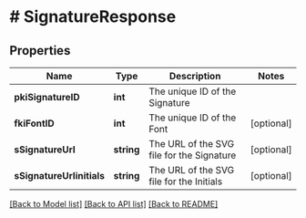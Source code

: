 # # SignatureResponse

## Properties

Name | Type | Description | Notes
------------ | ------------- | ------------- | -------------
**pkiSignatureID** | **int** | The unique ID of the Signature |
**fkiFontID** | **int** | The unique ID of the Font | [optional]
**sSignatureUrl** | **string** | The URL of the SVG file for the Signature | [optional]
**sSignatureUrlinitials** | **string** | The URL of the SVG file for the Initials | [optional]

[[Back to Model list]](../../README.md#models) [[Back to API list]](../../README.md#endpoints) [[Back to README]](../../README.md)
